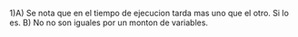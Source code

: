 1)A) Se nota que en el tiempo de ejecucion tarda mas uno que el otro. Si lo es.
B) No no son iguales por un monton de variables.
